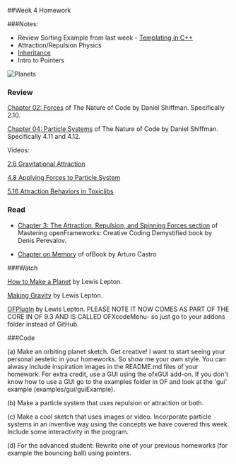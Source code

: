 
##Week 4 Homework

###Notes:
* Review Sorting Example from last week - [Templating in C++](https://www.tutorialspoint.com/cplusplus/cpp_templates.htm)
* Attraction/Repulsion Physics
* [Inheritance](https://www.tutorialspoint.com/cplusplus/cpp_inheritance.htm) 
* Intro to Pointers


![Planets](http://i.giphy.com/FMQeizW9vXqHS.gif)


### Review 

[Chapter 02: Forces](http://natureofcode.com/book/chapter-2-forces/) of The Nature of Code by Daniel Shiffman. Specifically 2.10.

[Chapter 04: Particle Systems](http://natureofcode.com/book/chapter-4-particle-systems/) of The Nature of Code by Daniel Shiffman. Specifically 4.11 and 4.12.

Videos:

[2.6 Gravitational Attraction](https://www.youtube.com/watch?v=fML1KpvvQTc&index=18&list=PLRqwX-V7Uu6aFlwukCmDf0-1-uSR7mklK)

[4.8 Applying Forces to Particle System](https://www.youtube.com/watch?v=zv9Y_ErUPoM&index=31&list=PLRqwX-V7Uu6aFlwukCmDf0-1-uSR7mklK)

[5.16 Attraction Behaviors in Toxiclibs](https://www.youtube.com/watch?v=hSU19ICZVk4)



### Read

* [Chapter 3: The Attraction, Repulsion, and Spinning Forces section](http://gcc.bradley.edu/faculty/nelson-matt/IM460/Mastering%20openFrameworks-%20Creative%20Coding%20Demystified%20%5BeBook%5D.pdf) of Mastering openFrameworks: Creative Coding Demystified book by Denis Perevalov.

* [Chapter on Memory](https://github.com/openframeworks/ofBook/blob/master/chapters/memory/chapter.md) of ofBook by Arturo Castro 


###Watch

[How to Make a Planet](https://www.youtube.com/watch?v=skYjWtm8r7I&index=31&list=PL4neAtv21WOmrV8z9rSzL20QpdLU1zJLr) by Lewis Lepton. 

[Making Gravity](https://www.youtube.com/watch?v=-No-sODLbkQ&index=38&list=PL4neAtv21WOmrV8z9rSzL20QpdLU1zJLr) by Lewis Lepton.

[OFPlugIn](https://www.youtube.com/watch?v=5obYVl8dhqo&index=44&list=PL4neAtv21WOmrV8z9rSzL20QpdLU1zJLr) by Lewis Lepton. PLEASE NOTE IT NOW COMES AS PART OF THE CORE IN OF 9.3 AND IS CALLED OFXcodeMenu- so just go to your addons folder instead of GitHub.


###Code

(a) Make an orbiting planet sketch. Get creative! I want to start seeing your personal aestetic in your homeworks. So show me your own style. You can alwasy include inspiration images in the README.md files of your homework. For extra credit, use a GUI using the ofxGUI add-on. If you don't know how to use a GUI go to the examples folder in OF and look at the 'gui' example (examples/gui/guiExample).  

(b) Make a particle system that uses repulsion or attraction or both. 

(c) Make a cool sketch that uses images or video. Incorporate particle systems in an inventive way using the concepts we have covered this week. Include some interactivity in the program.

(d) For the advanced student: Rewrite one of your previous homeworks (for example the bouncing ball) using pointers. 


